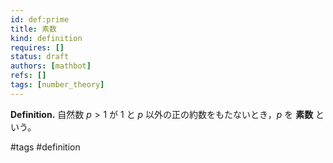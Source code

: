 ```yaml
---
id: def:prime
title: 素数
kind: definition
requires: []
status: draft
authors: [mathbot]
refs: []
tags: [number_theory]
---
```


**Definition.** 自然数 $p>1$ が $1$ と $p$ 以外の正の約数をもたないとき，$p$ を **素数** という。

#tags #definition

